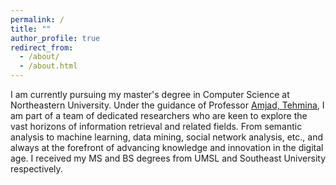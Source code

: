 ```yaml
---
permalink: /
title: ""
author_profile: true
redirect_from: 
  - /about/
  - /about.html
---
```


I am currently pursuing my master's degree in Computer Science at Northeastern University. Under the guidance of Professor [Amjad, Tehmina](https://scholar.google.com/citations?user=i9ZfQHUAAAAJ&hl=en&oi=ao), I am part of a team of dedicated researchers who are keen to explore the vast horizons of information retrieval and related fields. From semantic analysis to machine learning, data mining, social network analysis, etc., and always at the forefront of advancing knowledge and innovation in the digital age. I received my MS and BS degrees from UMSL and Southeast University respectively.
